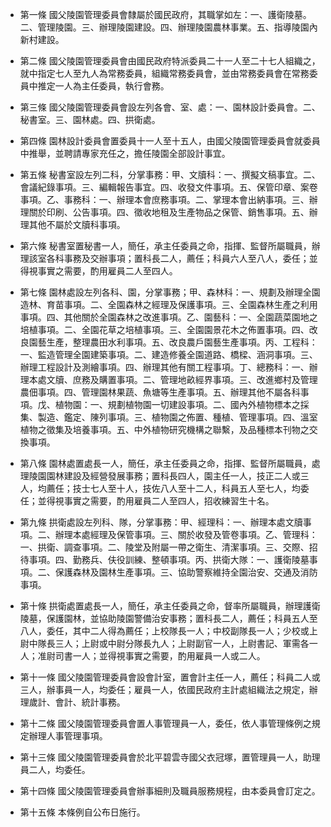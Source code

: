 * 第一條 國父陵園管理委員會隸屬於國民政府，其職掌如左：一、護衛陵墓。二、管理陵園。三、辦理陵園建設。四、辦理陵園農林事業。五、指導陵園內新村建設。

* 第二條 國父陵園管理委員會由國民政府特派委員二十一人至二十七人組織之，就中指定七人至九人為常務委員，組織常務委員會，並由常務委員會在常務委員中推定一人為主任委員，執行會務。

* 第三條 國父陵園管理委員會設左列各會、室、處：一、園林設計委員會。二、秘書室。三、園林處。四、拱衛處。

* 第四條 園林設計委員會置委員十一人至十五人，由國父陵園管理委員會就委員中推舉，並聘請專家充任之，擔任陵園全部設計事宜。

* 第五條 秘書室設左列二科，分掌事務：甲、文牘科：一、撰擬文稿事宜。二、會議紀錄事項。三、編輯報告事宜。四、收發文件事項。五、保管印章、案卷事項。乙、事務科：一、辦理本會庶務事項。二、掌理本會出納事項。三、辦理關於印刷、公告事項。四、徵收地租及生產物品之保管、銷售事項。五、辦理其他不屬於文牘科事項。

* 第六條 秘書室置秘書一人，簡任，承主任委員之命，指揮、監督所屬職員，辦理該室各科事務及交辦事項；置科長二人，薦任；科員六人至八人，委任；並得視事實之需要，酌用雇員二人至四人。

* 第七條 園林處設左列各科、園，分掌事務；甲、森林科：一、規劃及辦理全園造林、育苗事項。二、全園森林之經理及保護事項。三、全園森林生產之利用事項。四、其他關於全園森林之改進事項。乙、園藝科：一、全園蔬菜園地之培植事項。二、全園花草之培植事項。三、全園園景花木之佈置事項。四、改良園藝生產，整理農田水利事項。五、改良農戶園藝生產事項。丙、工程科：一、監造管理全園建築事項。二、建造修養全園道路、橋樑、涵洞事項。三、辦理工程設計及測繪事項。四、辦理其他有關工程事項。丁、總務科：一、辦理本處文牘、庶務及購置事項。二、管理地畝經界事項。三、改進鄉村及管理農佃事項。四、管理園林果蔬、魚塘等生產事項。五、辦理其他不屬各科事項。戊、植物園：一、規劃植物園一切建設事項。二、國內外植物標本之採集、製造、鑑定、陳列事項。三、植物園之佈置、種植、管理事項。四、溫室植物之徵集及培養事項。五、中外植物研究機構之聯繫，及品種標本刊物之交換事項。

* 第八條 園林處置處長一人，簡任，承主任委員之命，指揮、監督所屬職員，處理陵園園林建設及經營發展事務；置科長四人，園主任一人，技正二人或三人，均薦任；技士七人至十人，技佐八人至十二人，科員五人至七人，均委任；並得視事實之需要，酌用雇員二人至四人，招收練習生十名。

* 第九條 拱衛處設左列科、隊，分掌事務：甲、經理科：一、辦理本處文牘事項。二、辦理本處經理及保管事項。三、關於收發及管卷事項。乙、管理科：一、拱衛、調查事項。二、陵堂及附屬一帶之衛生、清潔事項。三、交際、招待事項。四、勤務兵、伕役訓練、整頓事項。丙、拱衛大隊：一、護衛陵墓事項。二、保護森林及園林生產事項。三、協助警察維持全園治安、交通及消防事項。

* 第十條 拱衛處置處長一人，簡任，承主任委員之命，督率所屬職員，辦理護衛陵墓，保護園林，並協助陵園警備治安事務；置科長二人，薦任；科員五人至八人，委任，其中二人得為薦任；上校隊長一人；中校副隊長一人；少校或上尉中隊長三人；上尉或中尉分隊長九人；上尉副官一人，上尉書記、軍需各一人；准尉司書一人；並得視事實之需要，酌用雇員一人或二人。

* 第十一條 國父陵園管理委員會設會計室，置會計主任一人，薦任；科員二人或三人，辦事員一人，均委任；雇員一人，依國民政府主計處組織法之規定，辦理歲計、會計、統計事務。

* 第十二條 國父陵園管理委員會置人事管理員一人，委任，依人事管理條例之規定辦理人事管理事項。

* 第十三條 國父陵園管理委員會於北平碧雲寺國父衣冠塚，置管理員一人，助理員二人，均委任。

* 第十四條 國父陵園管理委員會辦事細則及職員服務規程，由本委員會訂定之。

* 第十五條 本條例自公布日施行。

